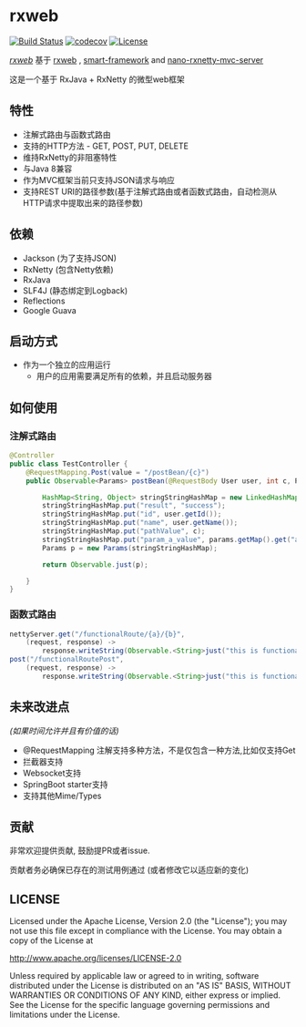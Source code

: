 # rxweb

[![Build Status](https://travis-ci.org/zhangjessey/rxweb.svg?branch=master)](https://travis-ci.org/zhangjessey/rxweb)
[![codecov](https://codecov.io/gh/zhangjessey/rxweb/branch/master/graph/badge.svg)](https://codecov.io/gh/zhangjessey/rxweb)
[![License](https://img.shields.io/badge/License-Apache%202.0-blue.svg)](https://opensource.org/licenses/Apache-2.0)

*[rxweb](https://github.com/zhangjessey/rxweb)* 基于 [rxweb](https://github.com/sdeleuze/rxweb) , [smart-framework](https://gitee.com/huangyong/smart-framework) and [nano-rxnetty-mvc-server](https://bitbucket.org/gt_tech/nano-rxnetty-mvc-server/)

这是一个基于 RxJava + RxNetty 的微型web框架


## 特性
* 注解式路由与函数式路由
* 支持的HTTP方法 - GET, POST, PUT, DELETE
* 维持RxNetty的非阻塞特性
* 与Java 8兼容
* 作为MVC框架当前只支持JSON请求与响应
* 支持REST URI的路径参数(基于注解式路由或者函数式路由，自动检测从HTTP请求中提取出来的路径参数)


## 依赖
* Jackson (为了支持JSON)
* RxNetty (包含Netty依赖)
* RxJava
* SLF4J (静态绑定到Logback)
* Reflections
* Google Guava

## 启动方式

* 作为一个独立的应用运行
    * 用户的应用需要满足所有的依赖，并且启动服务器

## 如何使用
### 注解式路由

```java
@Controller
public class TestController {
    @RequestMapping.Post(value = "/postBean/{c}")
    public Observable<Params> postBean(@RequestBody User user, int c, Params params) {

        HashMap<String, Object> stringStringHashMap = new LinkedHashMap<>(5);
        stringStringHashMap.put("result", "success");
        stringStringHashMap.put("id", user.getId());
        stringStringHashMap.put("name", user.getName());
        stringStringHashMap.put("pathValue", c);
        stringStringHashMap.put("param_a_value", params.getMap().get("a"));
        Params p = new Params(stringStringHashMap);

        return Observable.just(p);

    }
}
```

### 函数式路由

```java
nettyServer.get("/functionalRoute/{a}/{b}",
	(request, response) ->
		response.writeString(Observable.<String>just("this is functionalRoute".concat(request.getUrlParams().toString())))).
post("/functionalRoutePost",
	(request, response) ->
		response.writeString(Observable.<String>just("this is functionalRoutePost")));
```

## 未来改进点
*(如果时间允许并且有价值的话)*

* @RequestMapping 注解支持多种方法，不是仅包含一种方法,比如仅支持Get
* 拦截器支持
* Websocket支持
* SpringBoot starter支持
* 支持其他Mime/Types

## 贡献
非常欢迎提供贡献, 鼓励提PR或者issue.

贡献者务必确保已存在的测试用例通过 (或者修改它以适应新的变化)

## LICENSE
Licensed under the Apache License, Version 2.0 (the "License"); you may not use this file except in compliance with the License. You may obtain a copy of the License at

http://www.apache.org/licenses/LICENSE-2.0

Unless required by applicable law or agreed to in writing, software distributed under the License is distributed on an "AS IS" BASIS, WITHOUT WARRANTIES OR CONDITIONS OF ANY KIND, either express or implied. See the License for the specific language governing permissions and limitations under the License.
